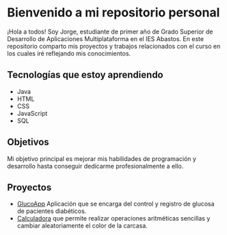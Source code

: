# Bienvenido a mi repositorio personal

¡Hola a todos! Soy Jorge,  estudiante de primer año de Grado Superior de Desarrollo de Aplicaciones Multiplataforma en el IES Abastos. En  este repositorio comparto mis proyectos y trabajos relacionados con el curso en los cuales iré reflejando mis conocimientos.

## Tecnologías que estoy aprendiendo

- Java
- HTML
- CSS
- JavaScript
- SQL

## Objetivos

Mi objetivo principal es mejorar mis habilidades de programación y desarrollo hasta conseguir dedicarme profesionalmente a ello.


## Proyectos

- [GlucoApp](https://github.com/cokke93/AppGlucosa.git) Aplicación que se encarga del control y registro de glucosa de pacientes diabéticos.
- [Calculadora](https://github.com/cokke93/Calculadora)  que permite realizar operaciones aritméticas sencillas y cambiar aleatoriamente el color de la carcasa.
